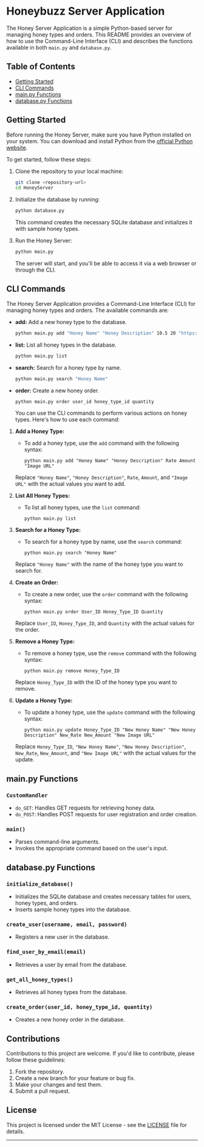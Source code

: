 # Honeybuzz Server Application

The Honey Server Application is a simple Python-based server for managing honey types and orders. This README provides an overview of how to use the Command-Line Interface (CLI) and describes the functions available in both `main.py` and `database.py`.

## Table of Contents

- [Getting Started](#getting-started)
- [CLI Commands](#cli-commands)
- [main.py Functions](#mainpy-functions)
- [database.py Functions](#databasepy-functions)

## Getting Started

Before running the Honey Server, make sure you have Python installed on your system. You can download and install Python from the [official Python website](https://www.python.org/downloads/).

To get started, follow these steps:

1. Clone the repository to your local machine:

   ```bash
   git clone <repository-url>
   cd HoneyServer
   ```

2. Initialize the database by running:

   ```bash
   python database.py
   ```

   This command creates the necessary SQLite database and initializes it with sample honey types.

3. Run the Honey Server:

   ```bash
   python main.py
   ```

   The server will start, and you'll be able to access it via a web browser or through the CLI.

## CLI Commands

The Honey Server Application provides a Command-Line Interface (CLI) for managing honey types and orders. The available commands are:

- **add:** Add a new honey type to the database.

  ```bash
  python main.py add "Honey Name" "Honey Description" 10.5 20 "https://example.com/honey.jpg"
  ```

- **list:** List all honey types in the database.

  ```bash
  python main.py list
  ```

- **search:** Search for a honey type by name.

  ```bash
  python main.py search "Honey Name"
  ```

- **order:** Create a new honey order.
  ```bash
  python main.py order user_id honey_type_id quantity
  ```
  You can use the CLI commands to perform various actions on honey types. Here's how to use each command:

1. **Add a Honey Type:**

   - To add a honey type, use the `add` command with the following syntax:
     ```
     python main.py add "Honey Name" "Honey Description" Rate Amount "Image URL"
     ```

   Replace `"Honey Name"`, `"Honey Description"`, `Rate`, `Amount`, and `"Image URL"` with the actual values you want to add.

2. **List All Honey Types:**

   - To list all honey types, use the `list` command:
     ```
     python main.py list
     ```

3. **Search for a Honey Type:**

   - To search for a honey type by name, use the `search` command:
     ```
     python main.py search "Honey Name"
     ```

   Replace `"Honey Name"` with the name of the honey type you want to search for.

4. **Create an Order:**

   - To create a new order, use the `order` command with the following syntax:
     ```
     python main.py order User_ID Honey_Type_ID Quantity
     ```

   Replace `User_ID`, `Honey_Type_ID`, and `Quantity` with the actual values for the order.

5. **Remove a Honey Type:**

   - To remove a honey type, use the `remove` command with the following syntax:
     ```
     python main.py remove Honey_Type_ID
     ```

   Replace `Honey_Type_ID` with the ID of the honey type you want to remove.

6. **Update a Honey Type:**

   - To update a honey type, use the `update` command with the following syntax:
     ```
     python main.py update Honey_Type_ID "New Honey Name" "New Honey Description" New_Rate New_Amount "New Image URL"
     ```

   Replace `Honey_Type_ID`, `"New Honey Name"`, `"New Honey Description"`, `New_Rate`, `New_Amount`, and `"New Image URL"` with the actual values for the update.

## main.py Functions

### `CustomHandler`

- `do_GET`: Handles GET requests for retrieving honey data.
- `do_POST`: Handles POST requests for user registration and order creation.

### `main()`

- Parses command-line arguments.
- Invokes the appropriate command based on the user's input.

## database.py Functions

### `initialize_database()`

- Initializes the SQLite database and creates necessary tables for users, honey types, and orders.
- Inserts sample honey types into the database.

### `create_user(username, email, password)`

- Registers a new user in the database.

### `find_user_by_email(email)`

- Retrieves a user by email from the database.

### `get_all_honey_types()`

- Retrieves all honey types from the database.

### `create_order(user_id, honey_type_id, quantity)`

- Creates a new honey order in the database.

## Contributions

Contributions to this project are welcome. If you'd like to contribute, please follow these guidelines:

1. Fork the repository.
2. Create a new branch for your feature or bug fix.
3. Make your changes and test them.
4. Submit a pull request.

## License

This project is licensed under the MIT License - see the [LICENSE](LICENSE) file for details.

---
